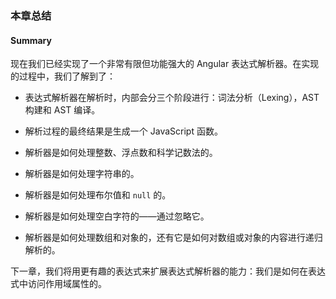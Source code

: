 ### 本章总结
#### Summary

现在我们已经实现了一个非常有限但功能强大的 Angular 表达式解析器。在实现的过程中，我们了解到了：

- 表达式解析器在解析时，内部会分三个阶段进行：词法分析（Lexing），AST 构建和 AST 编译。

- 解析过程的最终结果是生成一个 JavaScript 函数。
- 解析器是如何处理整数、浮点数和科学记数法的。
- 解析器是如何处理字符串的。
- 解析器是如何处理布尔值和 `null` 的。
- 解析器是如何处理空白字符的——通过忽略它。
- 解析器是如何处理数组和对象的，还有它是如何对数组或对象的内容进行递归解析的。

下一章，我们将用更有趣的表达式来扩展表达式解析器的能力：我们是如何在表达式中访问作用域属性的。